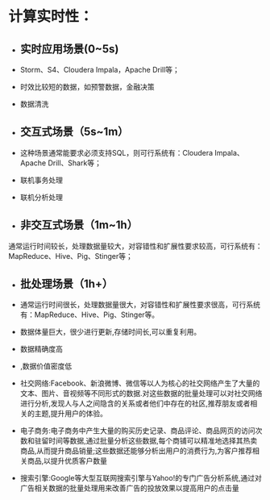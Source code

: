 # 计算实时性：

* ## 实时应用场景\(0~5s\)
* Storm、S4、Cloudera Impala，Apache Drill等；

* 时效比较短的数据，如预警数据，金融决策

* 数据清洗

* ## 交互式场景（5s~1m）
* 这种场景通常能要求必须支持SQL，则可行系统有：Cloudera Impala、Apache Drill、Shark等；

* 联机事务处理

* 联机分析处理

* ## 非交互式场景（1m~1h）

通常运行时间较长，处理数据量较大，对容错性和扩展性要求较高，可行系统有：MapReduce、Hive、Pig、Stinger等；

* ## 批处理场景（1h+）
* 通常运行时间很长，处理数据量很大，对容错性和扩展性要求很高，可行系统有：MapReduce、Hive、Pig、Stinger等。

* 数据体量巨大，很少进行更新,存储时间长,可以重复利用。

* 数据精确度高

* ,数据价值密度低

* 社交网络:Facebook、新浪微博、微信等以人为核心的社交网络产生了大量的文本、图片、音视频等不同形式的数据.对这些数据的批量处理可以对社交网络进行分析,发现人与人之间隐含的关系或者他们中存在的社区,推荐朋友或者相关的主题,提升用户的体验。

* 电子商务:电子商务中产生大量的购买历史记录、商品评论、商品网页的访问次数和驻留时间等数据,通过批量分析这些数据,每个商铺可以精准地选择其热卖商品,从而提升商品销量;这些数据还能够分析出用户的消费行为,为客户推荐相关商品,以提升优质客户数量

* 搜索引擎:Google等大型互联网搜索引擎与Yahoo!的专门广告分析系统,通过对广告相关数据的批量处理用来改善广告的投放效果以提高用户的点击量



